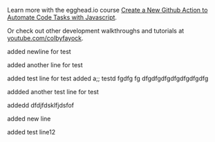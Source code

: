 Learn more with the egghead.io course  [Create a New Github Action to Automate Code Tasks with Javascript](https://egghead.io/playlists/create-a-new-github-action-to-automate-code-tasks-with-javascript-f1e9?af=atzgap).

Or check out other development walkthroughs and tutorials at [youtube.com/colbyfayock](https://www.youtube.com/colbyfayock).

added newline for test

added another line for test

added test line for test
added a;; testd
fgdfg
fg
dfgdfgdfgdfgdfgdfgdfg

addded another test line for test

addedd dfdjfdsklfjdsfof

added new line

added test line12
